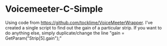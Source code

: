 # Voicemeeter-C-Simple
Using code from https://github.com/tocklime/VoiceMeeterWrapper. I've created a single script to find out the gain of a particular strip. If you want to do anything else, simply duplicate/change the line "gain = GetParam("Strip[5].gain");"

